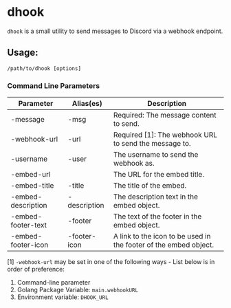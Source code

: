 # dhook

`dhook` is a small utility to send messages to Discord via a webhook endpoint.

## Usage:

`/path/to/dhook [options]`

### Command Line Parameters

|Parameter|Alias(es)|Description|
|---------|---------|-----------|
|-message|-msg|Required: The message content to send.|
|-webhook-url|-url|Required [1]: The webhook URL to send the message to.|
|-username|-user|The username to send the webhook as.|
|-embed-url||The URL for the embed title.|
|-embed-title|-title|The title of the embed.|
|-embed-description|-description|The description text in the embed object.|
|-embed-footer-text|-footer|The text of the footer in the embed object.|
|-embed-footer-icon|-footer-icon|A link to the icon to be used in the footer of the embed object.|

[1] `-webhook-url` may be set in one of the following ways - List below is in order of preference:

  1. Command-line parameter
  1. Golang Package Variable: `main.webhookURL`
  1. Environment variable: `DHOOK_URL`
